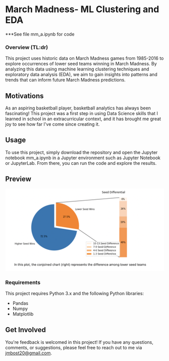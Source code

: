 

# March Madness- ML Clustering and EDA

***See file mm_a.ipynb for code

### Overview (TL:dr)
This project uses historic data on March Madness games from 1985-2016 to explore occurrences of lower seed teams winning in March Madness. By analyzing this data using machine learning clustering techniques and exploratory data analysis (EDA), we aim to gain insights into patterns and trends that can inform future March Madness predictions.

## Motivations
As an aspiring basketball player, basketball analytics has always been fascinating! This project was a first step in using Data Science skills that I learned in school in an extracurricular context, and it has brought me great joy to see how far I've come since creating it.

## Usage
To use this project, simply download the repository and open the Jupyter notebook mm_a.ipynb in a Jupyter environment such as Jupyter Notebook or JupyterLab. From there, you can run the code and explore the results.


## Preview
<img src="https://github.com/jmbost20/March-Madness/blob/main/Screen%20Shot%202022-10-13%20at%2012.26.18%20PM.png" alt="Example" width="800"/>

### Requirements
This project requires Python 3.x and the following Python libraries:

* Pandas
* Numpy
* Matplotlib

## Get Involved
You're feedback is welcomed in this project! If you have any questions, comments, or suggestions, please feel free to reach out to me via jmbost20@gmail.com. 




